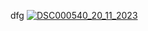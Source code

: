 dfg
<a href="https://postimg.cc/mtxrGP2b" target="_blank"><img src="https://i.postimg.cc/sDxG7WkZ/DSC000540_20_11_2023.jpg" alt="DSC000540_20_11_2023"/></a>
